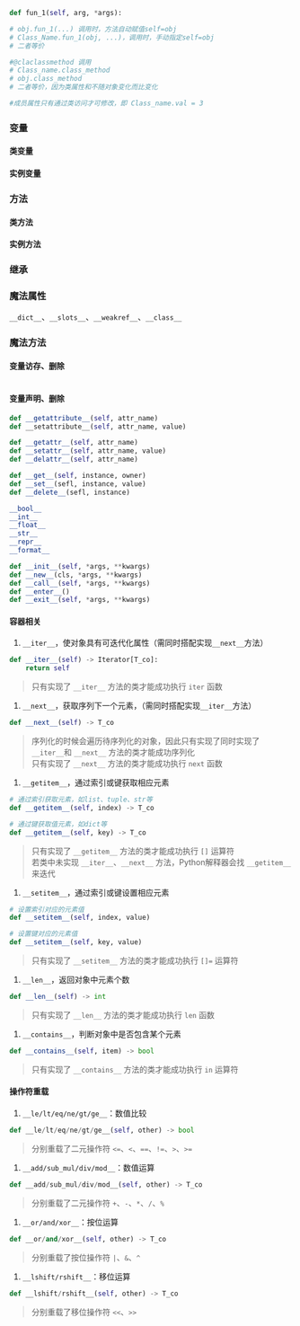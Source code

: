 

```python
def fun_1(self, arg, *args):

# obj.fun_1(...) 调用时，方法自动赋值self=obj
# Class_Name.fun_1(obj, ...)，调用时，手动指定self=obj
# 二者等价

#@claclassmethod 调用
# Class_name.class_method
# obj.class_method
# 二者等价，因为类属性和不随对象变化而比变化

#成员属性只有通过类访问才可修改，即 Class_name.val = 3
```

### 变量

#### 类变量

#### 实例变量

### 方法

#### 类方法

#### 实例方法

### 继承

### 魔法属性

`__dict__`、`__slots__`、`__weakref__`、`__class__`

### 魔法方法

#### 变量访存、删除

```python

```

#### 变量声明、删除

```python
def __getattribute__(self, attr_name)
def __setattribute__(self, attr_name, value)

def __getattr__(self, attr_name)
def __setattr__(self, attr_name, value)
def __delattr__(self, attr_name)

def __get__(self, instance, owner)
def __set__(sefl, instance, value)
def __delete__(sefl, instance)
```

```python
__bool__
__int__
__float__
__str__
__repr__
__format__
```

```python
def __init__(self, *args, **kwargs)
def __new__(cls, *args, **kwargs)
def __call__(self, *args, **kwargs)
def __enter__()
def __exit__(self, *args, **kwargs)
```

#### 容器相关

1. `__iter__`，使对象具有可迭代化属性（需同时搭配实现`__next__`方法）
```python
def __iter__(self) -> Iterator[T_co]:
    return self
```
> 只有实现了 `__iter__` 方法的类才能成功执行 `iter` 函数

1. `__next__`，获取序列下一个元素，（需同时搭配实现`__iter__`方法）
```python
def __next__(self) -> T_co
```
> 序列化的时候会遍历待序列化的对象，因此只有实现了同时实现了 `__iter__`和 `__next__` 方法的类才能成功序列化  
> 只有实现了 `__next__` 方法的类才能成功执行 `next` 函数

1. `__getitem__`，通过索引或键获取相应元素
```python
# 通过索引获取元素，如list、tuple、str等
def __getitem__(self, index) -> T_co

# 通过键获取值元素，如dict等
def __getitem__(self, key) -> T_co
```
> 只有实现了 `__getitem__` 方法的类才能成功执行 `[]` 运算符  
> 若类中未实现 `__iter__`、`__next__` 方法，Python解释器会找 `__getitem__` 来迭代

1. `__setitem__`，通过索引或键设置相应元素
```python
# 设置索引对应的元素值
def __setitem__(self, index, value)

# 设置键对应的元素值
def __setitem__(self, key, value)
```
> 只有实现了 `__setitem__` 方法的类才能成功执行 `[]=` 运算符

1. `__len__`，返回对象中元素个数
```python
def __len__(self) -> int
```
> 只有实现了 `__len__` 方法的类才能成功执行 `len` 函数

1. `__contains__`，判断对象中是否包含某个元素
```python
def __contains__(self, item) -> bool
```
> 只有实现了 `__contains__` 方法的类才能成功执行 `in` 运算符


#### 操作符重载

1. `__le/lt/eq/ne/gt/ge__`：数值比较
```python
def __le/lt/eq/ne/gt/ge__(self, other) -> bool
```
> 分别重载了二元操作符 `<=`、`<`、`==`、`!=`、`>`、`>=`

1. `__add/sub_mul/div/mod__`：数值运算
```python
def __add/sub_mul/div/mod__(self, other) -> T_co
```
> 分别重载了二元操作符 `+`、`-`、`*`、`/`、`%`
1. `__or/and/xor__`：按位运算
```python
def __or/and/xor__(self, other) -> T_co
```
> 分别重载了按位操作符 `|`、`&`、`^`
1. `__lshift/rshift__`：移位运算
```python
def __lshift/rshift__(self, other) -> T_co
```
> 分别重载了移位操作符 `<<`、`>>`

